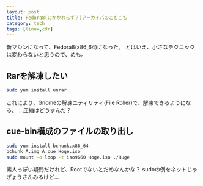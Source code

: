 ```yaml
---
layout: post
title: Fedora8(にかかわらず？)アーカイバのこもごも
category: tech
tags: [linux,cdr]
---
```


新マシンになって、Fedora8(x86_64)になった。
とはいえ、小さなテクニックは変わらないと思うので、めも。

## Rarを解凍したい

```bash
sudo yum install unrar
```

これにより、Gnomeの解凍ユティリティ(File Roller)で、解凍できるようになる。
…圧縮はどうすんだ？

## cue-bin構成のファイルの取り出し

```bash
sudo yum install bchunk.x86_64
bchunk A.img A.cue Hoge.iso
sudo mount -o loop -t iso9660 Hoge.iso ./Huge
```

素人っぽい疑問だけれど、Rootでないとだめなんかな？
sudoの例をネットじゃぎょうさんみるけど…
